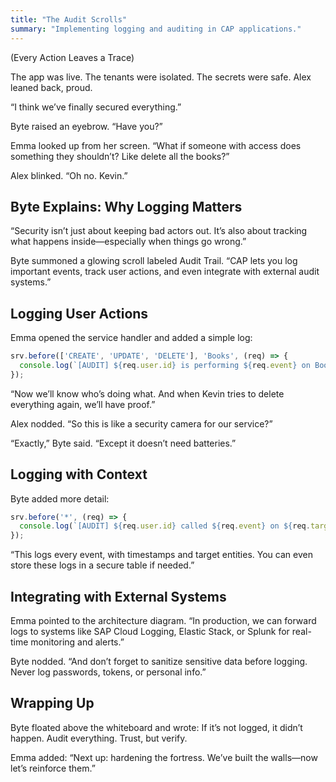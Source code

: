 ```yaml
---
title: "The Audit Scrolls"
summary: "Implementing logging and auditing in CAP applications."
---
```


(Every Action Leaves a Trace)

The app was live. The tenants were isolated. The secrets were safe.
Alex leaned back, proud.

“I think we’ve finally secured everything.”

Byte raised an eyebrow.
“Have you?”

Emma looked up from her screen.
“What if someone with access does something they shouldn’t? Like delete all the books?”

Alex blinked.
“Oh no. Kevin.”

## Byte Explains: Why Logging Matters
“Security isn’t just about keeping bad actors out. It’s also about tracking what happens inside—especially when things go wrong.”

Byte summoned a glowing scroll labeled Audit Trail.
“CAP lets you log important events, track user actions, and even integrate with external audit systems.”

## Logging User Actions
Emma opened the service handler and added a simple log:
```javascript
srv.before(['CREATE', 'UPDATE', 'DELETE'], 'Books', (req) => {
  console.log(`[AUDIT] ${req.user.id} is performing ${req.event} on Books`);
});
```

“Now we’ll know who’s doing what. And when Kevin tries to delete everything again, we’ll have proof.”

Alex nodded.
“So this is like a security camera for our service?”

“Exactly,” Byte said. “Except it doesn’t need batteries.”

## Logging with Context
Byte added more detail:
```javascript
srv.before('*', (req) => {
  console.log(`[AUDIT] ${req.user.id} called ${req.event} on ${req.target.name} at ${new Date().toISOString()}`);
});
```

“This logs every event, with timestamps and target entities. You can even store these logs in a secure table if needed.”

## Integrating with External Systems
Emma pointed to the architecture diagram.
“In production, we can forward logs to systems like SAP Cloud Logging, Elastic Stack, or Splunk for real-time monitoring and alerts.”

Byte nodded.
“And don’t forget to sanitize sensitive data before logging. Never log passwords, tokens, or personal info.”

## Wrapping Up
Byte floated above the whiteboard and wrote:
If it’s not logged, it didn’t happen.
Audit everything. Trust, but verify.

Emma added:
“Next up: hardening the fortress. We’ve built the walls—now let’s reinforce them.”
